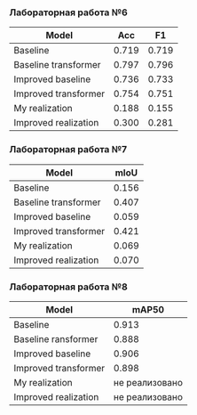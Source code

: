 ### Лабораторная работа №6

| Model                  | Acc    | F1     |
|------------------------|--------|--------|
| Baseline               | 0.719  | 0.719  |
| Baseline transformer   | 0.797  | 0.796  |
| Improved baseline      | 0.736  | 0.733  |
| Improved transformer   | 0.754  | 0.751  |
| My realization         | 0.188  | 0.155  |
| Improved realization   | 0.300  | 0.281  |

### Лабораторная работа №7

| Model                  | mIoU    |
|------------------------|---------|
| Baseline               | 0.156   |
| Baseline transformer   | 0.407   |
| Improved baseline      | 0.059   |
| Improved transformer   | 0.421   |
| My realization         | 0.069   |
| Improved realization   | 0.070   |

### Лабораторная работа №8

| Model                  | mAP50          |
|------------------------|----------------|
| Baseline               | 0.913          |
| Baseline ransformer    | 0.888          |
| Improved baseline      | 0.906          |
| Improved transformer   | 0.898          |
| My realization         | не реализовано |
| Improved realization   | не реализовано |